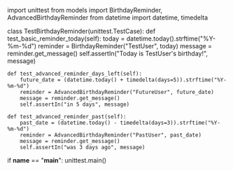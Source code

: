import unittest
from models import BirthdayReminder, AdvancedBirthdayReminder
from datetime import datetime, timedelta


class TestBirthdayReminder(unittest.TestCase):
    def test_basic_reminder_today(self):
        today = datetime.today().strftime("%Y-%m-%d")
        reminder = BirthdayReminder("TestUser", today)
        message = reminder.get_message()
        self.assertIn("Today is TestUser's birthday!", message)

    def test_advanced_reminder_days_left(self):
        future_date = (datetime.today() + timedelta(days=5)).strftime("%Y-%m-%d")
        reminder = AdvancedBirthdayReminder("FutureUser", future_date)
        message = reminder.get_message()
        self.assertIn("in 5 days", message)

    def test_advanced_reminder_past(self):
        past_date = (datetime.today() - timedelta(days=3)).strftime("%Y-%m-%d")
        reminder = AdvancedBirthdayReminder("PastUser", past_date)
        message = reminder.get_message()
        self.assertIn("was 3 days ago", message)


if __name__ == "__main__":
    unittest.main()
